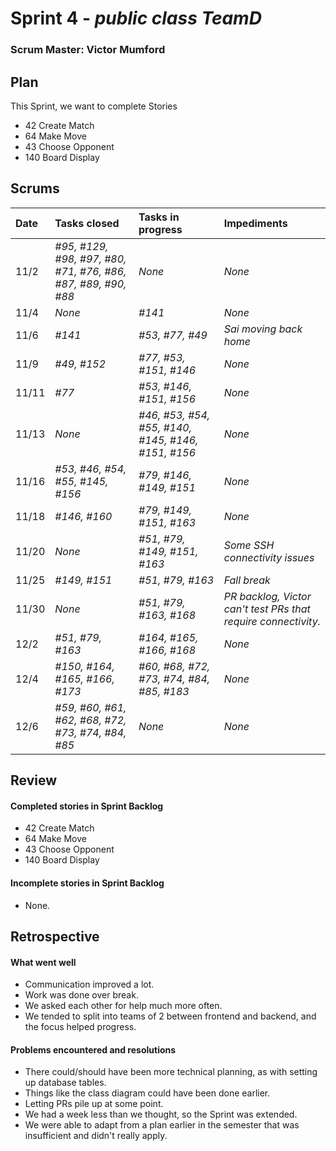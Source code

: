 # Sprint 4 - *public class TeamD*

### Scrum Master: Victor Mumford

## Plan
This Sprint, we want to complete Stories
- 42 Create Match
- 64 Make Move
- 43 Choose Opponent
- 140 Board Display

## Scrums

| Date | Tasks closed  | Tasks in progress | Impediments |
| :--- | :--- | :--- | :--- |
| 11/2 | *#95, #129, #98, #97, #80, #71, #76, #86, #87, #89, #90, #88* | *None* | *None* |
| 11/4 | *None* | *#141* | *None* |
| 11/6 | *#141* | *#53, #77, #49* | *Sai moving back home* |
| 11/9 | *#49, #152* | *#77, #53, #151, #146* | *None* |
| 11/11 | *#77* | *#53, #146, #151, #156* | *None* |
| 11/13 | *None* | *#46, #53, #54, #55, #140, #145, #146, #151, #156* | *None* |
| 11/16 | *#53, #46, #54, #55, #145, #156* | *#79, #146, #149, #151* | *None* |
| 11/18 | *#146, #160* | *#79, #149, #151, #163* | *None* |
| 11/20 | *None* | *#51, #79, #149, #151, #163* | *Some SSH connectivity issues* |
| 11/25 | *#149, #151* | *#51, #79, #163* | *Fall break* |
| 11/30 | *None* | *#51, #79, #163, #168* | *PR backlog, Victor can't test PRs that require connectivity.* |
| 12/2 | *#51, #79, #163* | *#164, #165, #166, #168* | *None* |
| 12/4 | *#150, #164, #165, #166, #173* | *#60, #68, #72, #73, #74, #84, #85, #183* | *None* |
| 12/6 | *#59, #60, #61, #62, #68, #72, #73, #74, #84, #85* | *None* | *None* |

## Review

#### Completed stories in Sprint Backlog
- 42 Create Match
- 64 Make Move
- 43 Choose Opponent
- 140 Board Display


#### Incomplete stories in Sprint Backlog
- None. 


## Retrospective

#### What went well
- Communication improved a lot. 
- Work was done over break. 
- We asked each other for help much more often. 
- We tended to split into teams of 2 between frontend and backend, and the focus helped progress. 

#### Problems encountered and resolutions
- There could/should have been more technical planning, as with setting up database tables. 
- Things like the class diagram could have been done earlier. 
- Letting PRs pile up at some point. 
- We had a week less than we thought, so the Sprint was extended. 
- We were able to adapt from a plan earlier in the semester that was insufficient and didn't really apply. 
